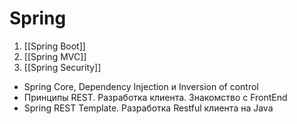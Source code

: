 # Spring
1. [[Spring Boot]]
2. [[Spring MVC]]
3. [[Spring Security]]

-   Spring Core, Dependency Injection и Inversion of control
- Принципы REST. Разработка клиента. Знакомство с FrontEnd
- Spring REST Template. Разработка Restful клиента на Java